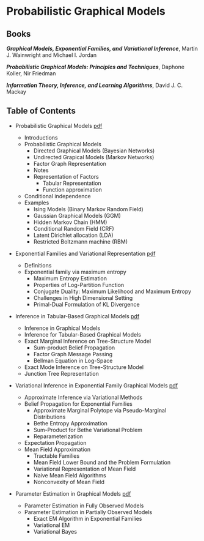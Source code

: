 # Probabilistic Graphical Models

## Books

***Graphical Models, Exponential Families, and Variational Inference***, Martin J. Wainwright and Michael I. Jordan

***Probabilistic Graphical Models: Principles and Techniques***, Daphone Koller, Nir Friedman

***Information Theory, Inference, and Learning Algorithms***, David J. C. Mackay

## Table of Contents

- Probabilistic Graphical Models [pdf](./GM_1_prob_graphical_models.pdf)
  - Introductions
  - Probabilistic Graphical Models
    - Directed Graphical Models (Bayesian Networks)
    - Undirected Grapical Models (Markov Networks)
    - Factor Graph Representation
    - Notes
    - Representation of Factors 
      - Tabular Representation 
      - Function approximation
  - Conditional independence
  - Examples
    - Ising Models (Binary Markov Random Field)
    - Gaussian Graphical Models (GGM)
    - Hidden Markov Chain (HMM)
    - Conditional Random Field (CRF)
    - Latent Dirichlet allocation (LDA)
    - Restricted Boltzmann machine (RBM)
 
- Exponential Families and Variational Representation [pdf](./GM_2_exp_fam_inference.pdf)
  - Definitions
  - Exponential family via maximum entropy
    - Maximum Entropy Estimation
    - Properties of Log-Partition Function
    - Conjugate Duality: Maximum Likelihood and Maximum Entropy
    - Challenges in High Dimensional Setting
    - Primal-Dual Formulation of KL Divergence

- Inference in Tabular-Based Graphical Models [pdf](./GM_3_inference_tab.pdf)
  - Inference in Graphical Models
  - Inference for Tabular-Based Graphical Models
  - Exact Marginal Inference on Tree-Structure Model
    - Sum-product Belief Propagation
    - Factor Graph Message Passing
    - Bellman Equation in Log-Space
  - Exact Mode Inference on Tree-Structure Model 
  - Junction Tree Representation

- Variational Inference in Exponential Family Graphical Models [pdf](./GM_4_variational_inference_exp.pdf)
  - Approximate Inference via Variational Methods
  - Belief Propagation for Exponential Families
    - Approximate Marginal Polytope via Pseudo-Marginal Distributions
    - Bethe Entropy Approximation
    - Sum-Product for Bethe Variational Problem
    - Reparameterization
  - Expectation Propagation
  - Mean Field Approximation
    - Tractable Families
    - Mean Field Lower Bound and the Problem Formulation
    - Variational Representation of Mean Field
    - Naive Mean Field Algorithms
    - Nonconvexity of Mean Field

- Parameter Estimation in Graphical Models [pdf](./GM_5_param_est.pdf)
  - Parameter Estimation in Fully Observed Models
  - Parameter Estimation in Partially Observed Models
    - Exact EM Algorithm in Exponential Families
    - Variational EM
    - Variational Bayes

